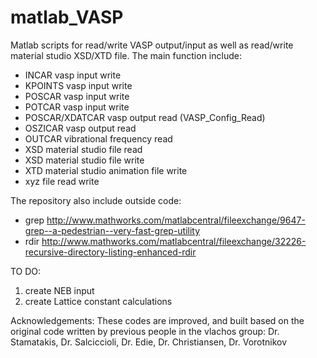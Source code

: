 # matlab_VASP
Matlab scripts for read/write VASP output/input as well as read/write material studio XSD/XTD file.
The main function include:
* INCAR vasp input write
* KPOINTS vasp input write
* POSCAR vasp input write
* POTCAR vasp input write
* POSCAR/XDATCAR vasp output read (VASP_Config_Read)
* OSZICAR vasp output read
* OUTCAR vibrational frequency read
* XSD material studio file read
* XSD material studio file write
* XTD material studio animation file write
* xyz file read write

The repository also include outside code:
* grep
http://www.mathworks.com/matlabcentral/fileexchange/9647-grep--a-pedestrian--very-fast-grep-utility
* rdir
http://www.mathworks.com/matlabcentral/fileexchange/32226-recursive-directory-listing-enhanced-rdir

TO DO:
  1. create NEB input
  2. create Lattice constant calculations

Acknowledgements:
These codes are improved, and built based on the original code written by previous people in the vlachos group:
Dr. Stamatakis, Dr. Salciccioli, Dr. Edie, Dr. Christiansen, Dr. Vorotnikov
